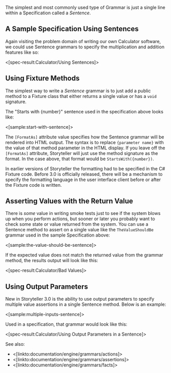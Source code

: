 <!--Title:Sentences-->

The simplest and most commonly used type of Grammar is just a single line within a Specification called a _Sentence_.

## A Sample Specification Using Sentences

Again visiting the problem domain of writing our own Calculator software, we could use Sentence grammars to specify the multiplication and addition features like so:

<[spec-result:Calculator/Using Sentences]>

## Using Fixture Methods

The simplest way to write a _Sentence_ grammar is to just add a public method to a Fixture class that either returns a single value or has a `void` signature. 

The "Starts with {number}" sentence used in the specification above looks like:

<[sample:start-with-sentence]>

The `[FormatAs]` attribute value specifies how the Sentence grammar will be rendered into HTML output. The syntax is to replace `{parameter name}` with the value of that method parameter in the HTML display. If you leave off the `[FormatAs]` attribute, Storyteller will just use the method signature as the format. In the case above, that format would be `StartsWith({number})`.

<div class="alert alert-info" role="alert">In earlier versions of Storyteller the formatting had to be specified in the C# Fixture code. Before 3.0 is officially released, there will be a mechanism to specify the formatting language in the user interface client before or after the Fixture code is written. </div>


## Asserting Values with the Return Value

There is _some_ value in writing smoke tests just to see if the system blows up when you perform actions, but sooner or later you probably want to check some state or value returned from the system. You can use a Sentence method to assert on a single value like the `TheValueShouldBe` grammar used in the sample Specification above:

<[sample:the-value-should-be-sentence]>

If the expected value does not match the returned value from the grammar method, the results output will look like this:

<[spec-result:Calculator/Bad Values]>



## Using Output Parameters

New in Storyteller 3.0 is the ability to use output parameters to specify multiple value assertions in a single Sentence method. Below is an example:

<[sample:multiple-inputs-sentence]>

Used in a specification, that grammar would look like this:

<[spec-result:Calculator/Using Output Parameters in a Sentence]>



See also:
* <[linkto:documentation/engine/grammars/actions]>
* <[linkto:documentation/engine/grammars/assertions]>
* <[linkto:documentation/engine/grammars/facts]>
